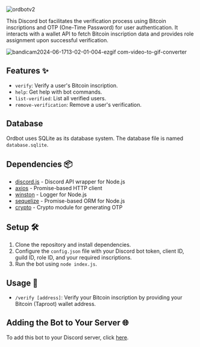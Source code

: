 ![ordbotv2](https://github.com/ShivgunGaming/ordbot/assets/102505925/5e5976ae-c0bf-46cc-8337-e6e700c63330)

This Discord bot facilitates the verification process using Bitcoin inscriptions and OTP (One-Time Password) for user authentication. It interacts with a wallet API to fetch Bitcoin inscription data and provides role assignment upon successful verification.

![bandicam2024-06-1713-02-01-004-ezgif com-video-to-gif-converter](https://github.com/ShivgunGaming/ordbot/assets/102505925/78bd71e1-90d5-4ab7-9115-dd00f2f205c3)

## Features ✨
- `verify`: Verify a user's Bitcoin inscription.
- `help`: Get help with bot commands.
- `list-verified`: List all verified users.
- `remove-verification`: Remove a user's verification.

## Database
Ordbot uses SQLite as its database system. The database file is named `database.sqlite`.

## Dependencies 📦
- [discord.js](https://discord.js.org/) - Discord API wrapper for Node.js
- [axios](https://github.com/axios/axios) - Promise-based HTTP client
- [winston](https://github.com/winstonjs/winston) - Logger for Node.js
- [sequelize](https://sequelize.org/) - Promise-based ORM for Node.js
- [crypto](https://nodejs.org/api/crypto.html) - Crypto module for generating OTP

## Setup 🛠️
1. Clone the repository and install dependencies.
2. Configure the `config.json` file with your Discord bot token, client ID, guild ID, role ID, and your required inscriptions.
3. Run the bot using `node index.js`.

## Usage 🚀
- `/verify [address]`: Verify your Bitcoin inscription by providing your Bitcoin (Taproot) wallet address.

## Adding the Bot to Your Server 🌐
To add this bot to your Discord server, click [here](https://discord.com/oauth2/authorize?client_id=1241662241418248212&permissions=633318697598967&scope=bot).
